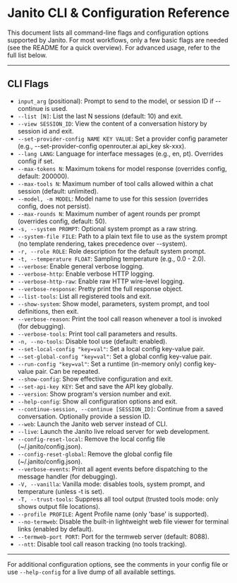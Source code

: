 # Janito CLI & Configuration Reference

This document lists all command-line flags and configuration options supported by Janito. For most workflows, only a few basic flags are needed (see the README for a quick overview). For advanced usage, refer to the full list below.

---

## CLI Flags

- `input_arg` (positional): Prompt to send to the model, or session ID if --continue is used.
- `--list [N]`: List the last N sessions (default: 10) and exit.
- `--view SESSION_ID`: View the content of a conversation history by session id and exit.
- `--set-provider-config NAME KEY VALUE`: Set a provider config parameter (e.g., --set-provider-config openrouter.ai api_key sk-xxx).
- `--lang LANG`: Language for interface messages (e.g., en, pt). Overrides config if set.
- `--max-tokens N`: Maximum tokens for model response (overrides config, default: 200000).
- `--max-tools N`: Maximum number of tool calls allowed within a chat session (default: unlimited).
- `--model, -m MODEL`: Model name to use for this session (overrides config, does not persist).
- `--max-rounds N`: Maximum number of agent rounds per prompt (overrides config, default: 50).
- `-s, --system PROMPT`: Optional system prompt as a raw string.
- `--system-file FILE`: Path to a plain text file to use as the system prompt (no template rendering, takes precedence over --system).
- `-r, --role ROLE`: Role description for the default system prompt.
- `-t, --temperature FLOAT`: Sampling temperature (e.g., 0.0 - 2.0).
- `--verbose`: Enable general verbose logging.
- `--verbose-http`: Enable verbose HTTP logging.
- `--verbose-http-raw`: Enable raw HTTP wire-level logging.
- `--verbose-response`: Pretty print the full response object.
- `--list-tools`: List all registered tools and exit.
- `--show-system`: Show model, parameters, system prompt, and tool definitions, then exit.
- `--verbose-reason`: Print the tool call reason whenever a tool is invoked (for debugging).
- `--verbose-tools`: Print tool call parameters and results.
- `-n, --no-tools`: Disable tool use (default: enabled).
- `--set-local-config "key=val"`: Set a local config key-value pair.
- `--set-global-config "key=val"`: Set a global config key-value pair.
- `--run-config "key=val"`: Set a runtime (in-memory only) config key-value pair. Can be repeated.
- `--show-config`: Show effective configuration and exit.
- `--set-api-key KEY`: Set and save the API key globally.
- `--version`: Show program's version number and exit.
- `--help-config`: Show all configuration options and exit.
- `--continue-session, --continue [SESSION_ID]`: Continue from a saved conversation. Optionally provide a session ID.
- `--web`: Launch the Janito web server instead of CLI.
- `--live`: Launch the Janito live reload server for web development.
- `--config-reset-local`: Remove the local config file (~/.janito/config.json).
- `--config-reset-global`: Remove the global config file (~/.janito/config.json).
- `--verbose-events`: Print all agent events before dispatching to the message handler (for debugging).
- `-V, --vanilla`: Vanilla mode: disables tools, system prompt, and temperature (unless -t is set).
- `-T, --trust-tools`: Suppress all tool output (trusted tools mode: only shows output file locations).
- `--profile PROFILE`: Agent Profile name (only 'base' is supported).
- `--no-termweb`: Disable the built-in lightweight web file viewer for terminal links (enabled by default).
- `--termweb-port PORT`: Port for the termweb server (default: 8088).
- `--ntt`: Disable tool call reason tracking (no tools tracking).

---

For additional configuration options, see the comments in your config file or use `--help-config` for a live dump of all available settings.
